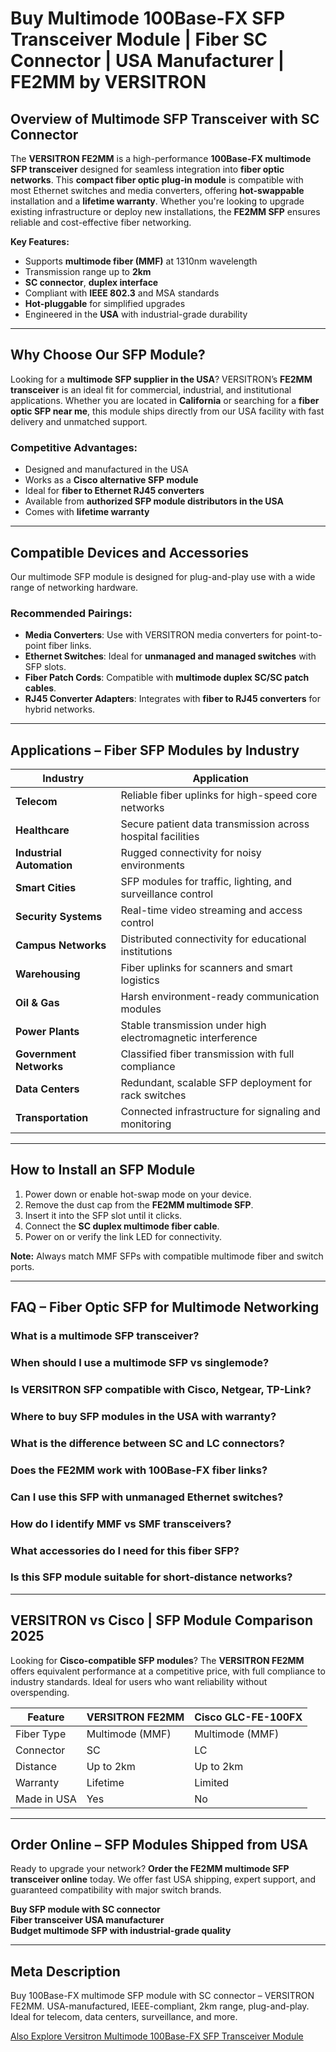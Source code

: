 # Buy Multimode 100Base-FX SFP Transceiver Module | Fiber SC Connector | USA Manufacturer | FE2MM by VERSITRON

## Overview of Multimode SFP Transceiver with SC Connector

The **VERSITRON FE2MM** is a high-performance **100Base-FX multimode SFP transceiver** designed for seamless integration into **fiber optic networks**. This **compact fiber optic plug-in module** is compatible with most Ethernet switches and media converters, offering **hot-swappable** installation and a **lifetime warranty**. Whether you're looking to upgrade existing infrastructure or deploy new installations, the **FE2MM SFP** ensures reliable and cost-effective fiber networking.

**Key Features:**
- Supports **multimode fiber (MMF)** at 1310nm wavelength
- Transmission range up to **2km**
- **SC connector**, **duplex interface**
- Compliant with **IEEE 802.3** and MSA standards
- **Hot-pluggable** for simplified upgrades
- Engineered in the **USA** with industrial-grade durability

---

## Why Choose Our SFP Module?

Looking for a **multimode SFP supplier in the USA**? VERSITRON’s **FE2MM transceiver** is an ideal fit for commercial, industrial, and institutional applications. Whether you are located in **California** or searching for a **fiber optic SFP near me**, this module ships directly from our USA facility with fast delivery and unmatched support.

### Competitive Advantages:
- Designed and manufactured in the USA
- Works as a **Cisco alternative SFP module**
- Ideal for **fiber to Ethernet RJ45 converters**
- Available from **authorized SFP module distributors in the USA**
- Comes with **lifetime warranty**

---

## Compatible Devices and Accessories

Our multimode SFP module is designed for plug-and-play use with a wide range of networking hardware.

### Recommended Pairings:
- **Media Converters**: Use with VERSITRON media converters for point-to-point fiber links.
- **Ethernet Switches**: Ideal for **unmanaged and managed switches** with SFP slots.
- **Fiber Patch Cords**: Compatible with **multimode duplex SC/SC patch cables**.
- **RJ45 Converter Adapters**: Integrates with **fiber to RJ45 converters** for hybrid networks.

---

## Applications – Fiber SFP Modules by Industry

| Industry | Application |
|----------|-------------|
| **Telecom** | Reliable fiber uplinks for high-speed core networks |
| **Healthcare** | Secure patient data transmission across hospital facilities |
| **Industrial Automation** | Rugged connectivity for noisy environments |
| **Smart Cities** | SFP modules for traffic, lighting, and surveillance control |
| **Security Systems** | Real-time video streaming and access control |
| **Campus Networks** | Distributed connectivity for educational institutions |
| **Warehousing** | Fiber uplinks for scanners and smart logistics |
| **Oil & Gas** | Harsh environment-ready communication modules |
| **Power Plants** | Stable transmission under high electromagnetic interference |
| **Government Networks** | Classified fiber transmission with full compliance |
| **Data Centers** | Redundant, scalable SFP deployment for rack switches |
| **Transportation** | Connected infrastructure for signaling and monitoring |

---

## How to Install an SFP Module

1. Power down or enable hot-swap mode on your device.
2. Remove the dust cap from the **FE2MM multimode SFP**.
3. Insert it into the SFP slot until it clicks.
4. Connect the **SC duplex multimode fiber cable**.
5. Power on or verify the link LED for connectivity.

**Note:** Always match MMF SFPs with compatible multimode fiber and switch ports.

---

## FAQ – Fiber Optic SFP for Multimode Networking

### What is a multimode SFP transceiver?
### When should I use a multimode SFP vs singlemode?
### Is VERSITRON SFP compatible with Cisco, Netgear, TP-Link?
### Where to buy SFP modules in the USA with warranty?
### What is the difference between SC and LC connectors?
### Does the FE2MM work with 100Base-FX fiber links?
### Can I use this SFP with unmanaged Ethernet switches?
### How do I identify MMF vs SMF transceivers?
### What accessories do I need for this fiber SFP?
### Is this SFP module suitable for short-distance networks?

---

## VERSITRON vs Cisco | SFP Module Comparison 2025

Looking for **Cisco-compatible SFP modules**? The **VERSITRON FE2MM** offers equivalent performance at a competitive price, with full compliance to industry standards. Ideal for users who want reliability without overspending.

| Feature | VERSITRON FE2MM | Cisco GLC-FE-100FX |
|--------|------------------|--------------------|
| Fiber Type | Multimode (MMF) | Multimode (MMF) |
| Connector | SC | LC |
| Distance | Up to 2km | Up to 2km |
| Warranty | Lifetime | Limited |
| Made in USA | Yes | No |

---

## Order Online – SFP Modules Shipped from USA

Ready to upgrade your network? **Order the FE2MM multimode SFP transceiver online** today. We offer fast USA shipping, expert support, and guaranteed compatibility with major switch brands.

**Buy SFP module with SC connector**  
**Fiber transceiver USA manufacturer**  
**Budget multimode SFP with industrial-grade quality**

---

## Meta Description

Buy 100Base-FX multimode SFP module with SC connector – VERSITRON FE2MM. USA-manufactured, IEEE-compliant, 2km range, plug-and-play. Ideal for telecom, data centers, surveillance, and more.


[Also Explore Versitron Multimode 100Base-FX SFP Transceiver Module](https://www.versitron.com/collections/sfp-modules)
